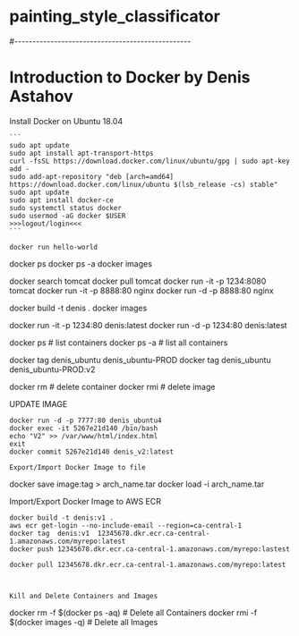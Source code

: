 # painting_style_classificator

#-------------------------------------------------
# Introduction to Docker by Denis Astahov


Install Docker on Ubuntu 18.04
~~~~~~~~~~~~~~~~~~~~~~~~~~~~~~
```
sudo apt update
sudo apt install apt-transport-https
curl -fsSL https://download.docker.com/linux/ubuntu/gpg | sudo apt-key add -
sudo add-apt-repository "deb [arch=amd64] https://download.docker.com/linux/ubuntu $(lsb_release -cs) stable"
sudo apt update
sudo apt install docker-ce
sudo systemctl status docker
sudo usermod -aG docker $USER
>>>logout/login<<<
```

docker run hello-world
~~~~~~~~~~~~~~~~~~~~~~~~~~~~~~~~~~~~~~~~~~~~~~~

docker ps
docker ps -a
docker images


docker search tomcat
docker pull tomcat
docker run -it -p 1234:8080 tomcat
docker run -it -p 8888:80 nginx
docker run -d -p 8888:80 nginx



docker build -t denis .
docker images

docker run -it  -p 1234:80  denis:latest
docker run -d -p  1234:80  denis:latest

docker  ps     # list containers
docker  ps -a  # list all containers

docker tag denis_ubuntu denis_ubuntu-PROD
docker tag denis_ubuntu denis_ubuntu-PROD:v2

docker rm   # delete container
docker rmi  # delete image

UPDATE IMAGE
~~~~~~~~~~~~~
docker run -d -p 7777:80 denis_ubuntu4
docker exec -it 5267e21d140 /bin/bash
echo "V2" >> /var/www/html/index.html
exit
docker commit 5267e21d140 denis_v2:latest

Export/Import Docker Image to file
~~~~~~~~~~~~~~~~~~~~~~~~~~~~~~~~~~
docker save image:tag > arch_name.tar
docker load -i arch_name.tar


Import/Export Docker Image to AWS ECR
~~~~~~~~~~~~~~~~~~~~~~~~~~~~~~~~~~~~~
docker build -t denis:v1 .
aws ecr get-login --no-include-email --region=ca-central-1 
docker tag  denis:v1  12345678.dkr.ecr.ca-central-1.amazonaws.com/myrepo:latest
docker push 12345678.dkr.ecr.ca-central-1.amazonaws.com/myrepo:lastest

docker pull 12345678.dkr.ecr.ca-central-1.amazonaws.com/myrepo:latest



Kill and Delete Containers and Images
~~~~~~~~~~~~~~~~~~~~~~~~~~~~~~~~~~~~~
docker rm -f $(docker ps -aq)        # Delete all Containers
docker rmi -f $(docker images -q)    # Delete all Images